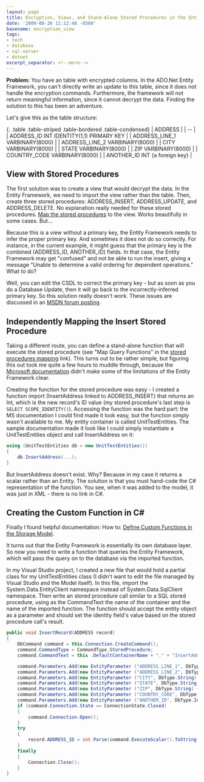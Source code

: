 ```yaml
---
layout: page
title: Encryption, Views, and Stand-Alone Stored Procedures in the Entity Framework
date: '2009-08-26 11:12:48 -0500'
basename: encryption_view
tags:
- tech
- database
- sql-server
- dotnet
excerpt_separator: <!--more-->
---
```


**Problem:** You have an table with encrypted columns. In the ADO.Net Entity
Framework, you can't directly write an update to this table, since it does not
handle the encryption commands. Furthermore, the framework will not return
meaningful information, since it cannot decrypt the data. Finding the solution
to this has been an adventure.

<!--more-->

Let's give this as the table structure:

{: .table .table-striped .table-bordered .table-condensed}
| ADDRESS |
| -- |
| ADDRESS_ID INT IDENTITY(1,1) PRIMARY KEY |
| ADDRESS_LINE_1 VARBINARY(8000) |
| ADDRESS_LINE_2 VARBINARY(8000) |
| CITY VARBINARY(8000) |
| STATE VARBINARY(8000) |
| ZIP VARBINARY(8000) |
| COUNTRY_CODE VARBINARY(8000) |
| ANOTHER_ID INT {a foreign key} |

## View with Stored Procedures

The first solution was to create a view that would decrypt the data. In the
Entity Framework, we need to import the view rather than the table. Then, create
three stored procedures: ADDRESS_INSERT, ADDRESS_UPDATE, and ADDRESS_DELETE. No
explanation really needed for these stored procedures. <a
href="http://blogs.microsoft.co.il/blogs/bursteg/archive/2007/12/17/ado-net-entity-framework-tools-stored-procedures.aspx">Map
the stored procedures</a> to the view. Works beautifully in some cases. But...

Because this is a view without a primary key, the Entity Framework needs to
infer the proper primary key. And sometimes it does not do so correctly. For
instance, in the current example, it might guess that the primary key is the
combined (ADDRESS_ID, ANOTHER_ID) fields. In that case, the Entity Framework may
get "confused" and not be able to run the insert, giving a message "Unable to
determine a valid ordering for dependent operations." What to do?

Well, you can edit the CSDL to correct the primary key - but as soon as you do a
Database Update, then it will go back to the incorrectly-inferred primary key.
So this solution really doesn't work. These issues are discussed in an <a
href="http://social.msdn.microsoft.com/Forums/en-US/adodotnetentityframework/thread/ea0bf748-bc97-439d-99b0-76180b2161bb/">
MSDN forum posting</a>.

## Independently Mapping the Insert Stored Procedure

Taking a different route, you can define a stand-alone function that will
execute the stored procedure (see "Map Query Functions" in the <a
href="http://blogs.microsoft.co.il/blogs/bursteg/archive/2007/12/17/ado-net-entity-framework-tools-stored-procedures.aspx">
stored procedures mapping</a> link). This turns out to be rather simple, but
figuring this out took me quite a few hours to muddle through, because the <a
href="http://msdn.microsoft.com/en-us/library/bb399203.aspx">Microsoft
documentation</a> didn't make some of the limitations of the Entity Framework
clear.

Creating the function for the stored procedure was easy - I created a function
import (InsertAddress linked to ADDRESS_INSERT) that returns an Int, which is
the new record's ID value (my stored procedure's last step is ` SELECT
SCOPE_IDENTITY()`). Accessing the function was the hard part: the MS
documentation I could find made it look easy, but the function simply wasn't
available to me. My entity container is called UnitTestEntities. The sample
documentation made it look like I could simply instantiate a UnitTestEntities
object and call InsertAddress on it:

```csharp
using (UnitTestEntities db = new UnitTestEntities())
{
    db.InsertAddress(...);
}
```

But InsertAddress doesn't exist. Why? Because in my case it returns a scalar
rather than an Entity. The solution is that you must hand-code the C#
representation of the function. You see, when it was added to the model, it was
just in XML  - there is no link in C#.

## Creating the Custom Function in C#

Finally I found helpful documentation: How to:
<a href="http://msdn.microsoft.com/en-us/library/dd296754.aspx">Define Custom
Functions in the Storage Model</a>.

It turns out that the Entity Framework is essentially its own database layer. So
now you need to write a function that queries the Entity Framework, which will
pass the query on to the database via the imported function.

In my Visual Studio project, I created a new file that would hold a partial
class for my UnitTestEntities class (I didn't want to edit the file managed by
Visual Studio and the Model itself). In this file, import the
System.Data.EntityClient namespace instead of System.Data.SqlClient namespace.
Then write an stored procedure call similar to a SQL stored procedure, using as
the CommandText the name of the container and the name of the imported function.
The function should accept the entity object as a parameter and should set the
identity field's value based on the stored procedure call's result.

```csharp
public void InsertRecord(ADDRESS record)
{
    DbCommand command = this.Connection.CreateCommand();
    command.CommandType = CommandType.StoredProcedure;
    command.CommandText = this .DefaultContainerName + "." + "InsertAddress";

    command.Parameters.Add(new EntityParameter ("ADDRESS_LINE_1", DbType.String) { Value = record.ADDRESS_LINE_1 });
    command.Parameters.Add(new EntityParameter ("ADDRESS_LINE_2", DbType.String) { Value = record.ADDRESS_LINE_2 });
    command.Parameters.Add(new EntityParameter ("CITY", DbType.String) { Value = record.CITY });
    command.Parameters.Add(new EntityParameter ("STATE", DbType.String) { Value = record.STATE });
    command.Parameters.Add(new EntityParameter ("ZIP", DbType.String) { Value = record.ZIP });
    command.Parameters.Add(new EntityParameter ("COUNTRY_CODE", DbType.String) { Value = record.COUNTRY_CODE });
    command.Parameters.Add(new EntityParameter ("ANOTHER_ID", DbType.Int32) { Value = record.ANOTHER_ID });
    if (command.Connection.State == ConnectionState.Closed)
    {
        command.Connection.Open();
    }
    try
    {
        record.ADDRESS_ID = int.Parse(command.ExecuteScalar().ToString());
    }
    finally
    {
        Connection.Close();
    }
}
```
